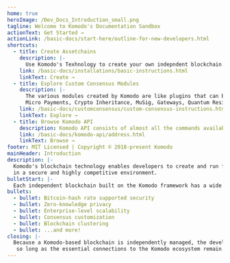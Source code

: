 ```yaml
---
home: true
heroImage: /Dev_Docs_Introduction_small.png
tagline: Welcome to Komodo's Documentation Sandbox
actionText: Get Started →
actionLink: /basic-docs/start-here/outline-for-new-developers.html
shortcuts:
  - title: Create Assetchains
    description: |-
      Use Komodo's Texhnology to create your own indepndent blockchain. Customizations available include: Coin emission, PoW/PoW, Privacy, CC modules and many more...
    link: /basic-docs/installations/basic-instructions.html
    linkText: Create →
  - title: Explore Custom Consensus Modules
    description: |-
      The various modules created by Komodo are like plugins that can be enabled at the time of creating an assetchain. The features they add include: Tokens, Oracles, Provable RNG for use in other applications,
      Micro Payments, Crypto Inheritance, MuSig, Gateways, Quantum Resistant Dilithium signing ......
    link: /basic-docs/customconsensus/custom-consensus-instructions.html
    linkText: Explore →
  - title: Browse Komodo API
    description: Komodo API consists of almost all the commands available in Bitcoin version 0.14 and many other useful RPC that are specific to the Komodo ecosystem.
    link: /basic-docs/komodo-api/address.html
    linkText: Browse →
footer: MIT Licensed | Copyright © 2018-present Komodo
mainHeader: Introduction
description: |-
  Komodo's blockchain technology enables developers to create and run fully independent blockchains 
  in a secure and highly competitive environment.
bulletStart: |-
  Each independent blockchain built on the Komodo framework has a wide range of capabilities, including:
bullets:
  - bullet: Bitcoin-hash rate supported security
  - bullet: Zero-knowledge privacy
  - bullet: Enterprise-level scalability
  - bullet: Consensus customization
  - bullet: Blockchain clustering
  - bullet: ...and more!
closing: |-
  Because a Komodo-based blockchain is independently managed, the developer has complete freedom,
   so long as the essential connections to the Komodo ecosystem remain.
---
```

